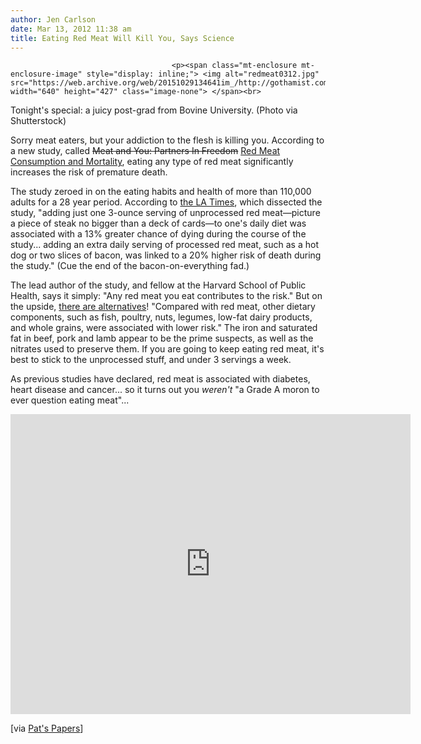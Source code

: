 ```yaml
---
author: Jen Carlson
date: Mar 13, 2012 11:38 am
title: Eating Red Meat Will Kill You, Says Science
---
```


	
										<p><span class="mt-enclosure mt-enclosure-image" style="display: inline;"> <img alt="redmeat0312.jpg" src="https://web.archive.org/web/20151029134641im_/http://gothamist.com/attachments/arts_jen/redmeat0312.jpg" width="640" height="427" class="image-none"> </span><br>
<span class="photo_caption">Tonight&apos;s special: a juicy post-grad from Bovine University. (Photo via Shutterstock)</span></p>

<p>Sorry meat eaters, but your addiction to the flesh is killing you. According to a new study, called <strike>Meat and You: Partners In Freedom</strike> <a href="https://web.archive.org/web/20151029134641/http://archinte.ama-assn.org/cgi/content/full/archinternmed.2011.2287">Red Meat Consumption and Mortality</a>, eating any type of red meat significantly increases the risk of premature death.</p>

<p>The study zeroed in on the eating habits and health of more than 110,000 adults for a 28 year period. According to <a href="https://web.archive.org/web/20151029134641/http://www.latimes.com/health/la-he-red-meat-20120313,0,565423.story">the LA Times</a>, which dissected the study, &quot;adding just one 3-ounce serving of unprocessed red meat&#x2014;picture a piece of steak no bigger than a deck of cards&#x2014;to one&apos;s daily diet was associated with a 13% greater chance of dying during the course of the study... adding an extra daily serving of processed red meat, such as a hot dog or two slices of bacon, was linked to a 20% higher risk of death during the study.&quot; (Cue the end of the bacon-on-everything fad.)</p>

<p>The lead author of the study, and fellow at the Harvard School of Public Health, says it simply: &quot;Any red meat you eat contributes to the risk.&quot; But on the upside, <a href="https://web.archive.org/web/20151029134641/http://features.peta.org/VegetarianStarterKit/index.asp">there are alternatives</a>! &quot;Compared with red meat, other dietary components, such as fish, poultry, nuts, legumes, low-fat dairy products, and whole grains, were associated with lower risk.&quot; The iron and saturated fat in beef, pork and lamb appear to be the prime suspects, as well as the nitrates used to preserve them. If you are going to keep eating red meat, it&apos;s best to stick to the unprocessed stuff, and under 3 servings a week.</p>

<p>As previous studies have declared, red meat is associated with diabetes, heart disease and cancer... so it turns out you <em>weren&apos;t</em> &quot;a Grade A moron to ever question eating meat&quot;...</p>

<p><iframe width="640" height="480" src="https://web.archive.org/web/20151029134641if_/http://www.youtube.com/embed/bps-xbo8wnA" frameborder="0" allowfullscreen></iframe></p>

<p>[via <a href="https://web.archive.org/web/20151029134641/http://www.patspapers.com/story_stack/item/study_red_meat_is_a_killer/">Pat&apos;s Papers</a>]</p>					
										
									
				